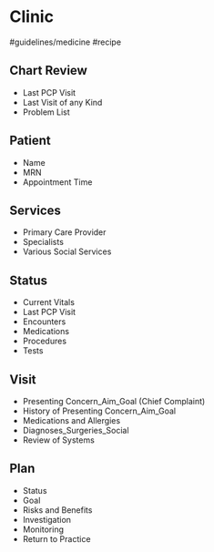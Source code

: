 # Clinic
#guidelines/medicine
#recipe

## Chart Review
* Last PCP Visit
* Last Visit of any Kind
* Problem List

## Patient
* Name
* MRN
* Appointment Time

## Services
* Primary Care Provider
* Specialists
* Various Social Services

## Status
* Current Vitals
* Last PCP Visit
* Encounters
* Medications
* Procedures
* Tests

## Visit
* Presenting Concern_Aim_Goal (Chief Complaint)
* History of Presenting Concern_Aim_Goal
* Medications and Allergies
* Diagnoses_Surgeries_Social
* Review of Systems

## Plan
* Status
* Goal
* Risks and Benefits
* Investigation
* Monitoring
* Return to Practice